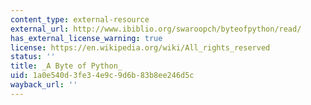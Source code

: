 ```yaml
---
content_type: external-resource
external_url: http://www.ibiblio.org/swaroopch/byteofpython/read/
has_external_license_warning: true
license: https://en.wikipedia.org/wiki/All_rights_reserved
status: ''
title: _A Byte of Python_
uid: 1a0e540d-3fe3-4e9c-9d6b-83b8ee246d5c
wayback_url: ''
---
```

